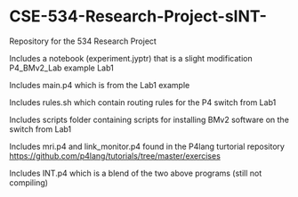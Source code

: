 # CSE-534-Research-Project-sINT-
Repository for the 534 Research Project

Includes a notebook (experiment.jyptr) that is a slight modification P4_BMv2_Lab example Lab1 

Includes main.p4 which is from the Lab1 example

Includes rules.sh which contain routing rules for the P4 switch from Lab1

Includes scripts folder containing scripts for installing BMv2 software on the switch from Lab1

Includes mri.p4 and link_monitor.p4 found in the P4lang turtorial repository 
https://github.com/p4lang/tutorials/tree/master/exercises

Includes INT.p4 which is a blend of the two above programs (still not compiling)
